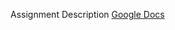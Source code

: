 Assignment Description
<a href="https://docs.google.com/document/d/1Li-BJKock6xYsrMyjRQ-PP29DuIcPfEuIQ5gpcra4JY/edit?usp=sharing">Google Docs</a>
